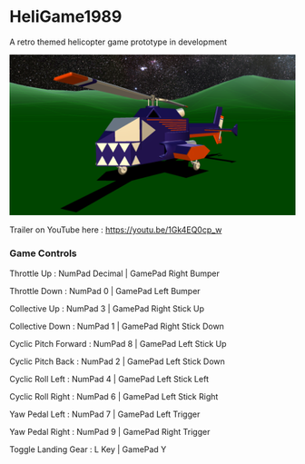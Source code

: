 # HeliGame1989
A retro themed helicopter game prototype in development


<p align="center">
  <img width="600" src="https://github.com/lehrj/HeliGame1989/blob/master/Images/HeliModel.png">
</p>

Trailer on YouTube here : https://youtu.be/1Gk4EQ0cp_w

### Game Controls

Throttle Up : NumPad Decimal | GamePad Right Bumper

Throttle Down : NumPad 0 | GamePad Left Bumper

Collective Up : NumPad 3 | GamePad Right Stick Up

Collective Down : NumPad 1 | GamePad Right Stick Down

Cyclic Pitch Forward : NumPad 8 | GamePad Left Stick Up

Cyclic Pitch Back : NumPad 2 | GamePad Left Stick Down

Cyclic Roll Left : NumPad 4 | GamePad Left Stick Left

Cyclic Roll Right : NumPad 6 | GamePad Left Stick Right

Yaw Pedal Left : NumPad 7 | GamePad Left Trigger

Yaw Pedal Right : NumPad 9 | GamePad Right Trigger

Toggle Landing Gear : L Key | GamePad Y
